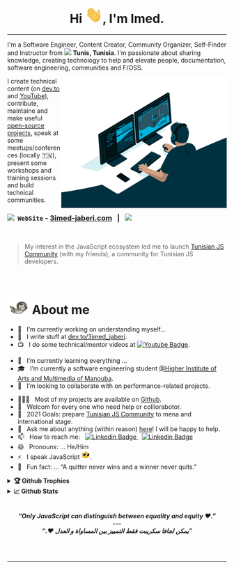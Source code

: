 <h1 align="center"> Hi <img src="./assets/hi.gif" width="40px" />, I'm Imed.
</h1>

---

I'm a Software Engineer, Content Creator, Community Organizer, Self-Finder and Instructor from <img src="https://image.flaticon.com/icons/svg/197/197624.svg" width="13"/> **Tunis, Tunisia**. I'm passionate about sharing knowledge, creating technology to help and elevate people, documentation, software engineering, communities and F/OSS.

<img align="right" alt="GIF" src="./assets/code.gif?raw=true" width="380" height="300" />

I create technical content (on [dev.to](https://dev.to/3imed_jaberi) and [YouTube](https://youtube.com/channel/UCXOf69z-gIR7rTRtGQUdCMQ?sub_confirmation=1)), contribute, maintaine and make useful [open-source projects](https://github.com/3imed-jaberi), speak at some meetups/conferences (locally 🇹🇳), present some workshops and training sessions and build technical communities.

### <img src="https://image.flaticon.com/icons/svg/841/841364.svg" width="18" draggable="false"> &nbsp;`WebSite` - [3imed-jaberi.com](https://www.3imed-jaberi.com/) &nbsp; | &nbsp; <img src="https://visitor-badge.glitch.me/badge?page_id=3imed-jaberi.3imed-jaberi&style=flat-square&color=0088cc" width="85" draggable="false">

<br/>

> My interest in the JavaScript ecosystem led me to launch [Tunisian JS Community](https://js-community.tn/) (with my friends), a community for Tunisian JS developers.

<br/>

# <img src="./assets/cat.gif" width="50" draggable="false"> About me

- 🔭 &nbsp; I’m currently working on understanding myself...
- 📝 &nbsp; I write stuff at [dev.to/3imed_jaberi](https://dev.to/3imed_jaberi).
- 📺 &nbsp; I do some technical/mentor videos at <a href="https://youtube.com/channel/UCXOf69z-gIR7rTRtGQUdCMQ?sub_confirmation=1">
<img alt="Youtube Badge" src="https://img.shields.io/badge/-Youtube-e4405f?style=flat-square&logo=Youtube&logoColor=white" width="50px"></a>.
<!-- - 🎙️ &nbsp; Host the [PRODCAST-NAME]() podcast. -->
- 🌱 &nbsp; I’m currently learning everything ...
- 🎓 &nbsp; I’m currently a software engineering student [@Higher Institute of Arts and Multimedia of Manouba](http://www.isa2m.rnu.tn/).
- 👯 &nbsp; I’m looking to collaborate with on performance-related projects.
<!-- - 🤔 &nbsp; I’m looking for help with ... -->
- 👨🏻‍💻 &nbsp; Most of my projects are available on [Github](https://github.com/3imed-jaberi).
- 🤝 &nbsp; Welcom for every one who need help or colllorabotor.
- 🥅 &nbsp; 2021 Goals: prepare [Tunisian JS Community](https://js-community.tn/) to mena and international stage.
- 💬 &nbsp; Ask me about anything (within reason) [here](https://github.com/3imed-jaberi/ama)! I will be happy to help.
- 📫 &nbsp; How to reach me: &nbsp;
  <a href="https://linkedin.com/in/3imed-jaberi">
  <img alt="Linkedin Badge" src="https://img.shields.io/badge/-LinkedIn-0e76a8?style=flat-square&logo=Linkedin&logoColor=white" width="50px">
  </a> &nbsp; <a href="https://twitter.com/3imed_jaberi">
  <img alt="Linkedin Badge" src="https://img.shields.io/badge/-Twitter-00acee?style=flat-square&logo=Twitter&logoColor=white" width="50px">
  </a>
- 😄 &nbsp; Pronouns: ... He/Him
- ⚡ &nbsp; I speak JavaScript <img src="./assets/blob-sunglasses.gif" width="20"/>.
- 👾 &nbsp; Fun fact: ... “A quitter never wins and a winner never quits.”

<details>	
  <summary><b>🏆 Github Trophies</b></summary>
	
  <div align="center"> 
    <img 
      src="https://github-profile-trophy.vercel.app/?username=3imed-jaberi&theme=gruvbox" alt="github-profile-trophy"
      height="180em"
    />
    <!-- &title=MultiLanguage,Commit,Repositories,Issues -->
	</div>
</details>

<details>	
  <summary><b>📈 Github Stats</b></summary>

  <div align="center"> 
    <img 
      src="https://github-readme-stats.vercel.app/api?username=3imed-jaberi&count_private=true&show_icons=true&theme=gruvbox&locale=en"
      alt="github-readme-stats"
      height="180em" 
    />
	</div>
</details>

<br/>

<div align="center">
  <br>
    <i>
      <b>“Only JavaScript can distinguish between equality and equity ❤️.”<b>
    </i>
  <br>
  <span>---</span>
  <br>
  <i dir="rtl">
    <b>”يمكن لجافا سكريبت فقط التمييز بين المساواة و العدل ❤️.“<b>
  </i>
  <br>
</div>

<br/><br/>

---

<!-- <details>
  <br />
  <summary>
    <b>⚙️ Things I use to get stuff done</b>
  </summary>
  	<ul>
  	  <li><b>OS:</b> Windows 10 with WSL </li>
	    <li><b>Laptop: </b> Lenovo Ideapad 700 (i5/32gb)</li>
  	    <li><b>Browser: </b> Google Chrome Web Browser</li>
	    <li><b>Terminal: </b> ZSH: Oh My Zsh (PowerLevel10k)</li>
	    <li><b>Code Editor:</b> VSCode - The best editor out there.</li>
	</ul>
</details> -->
